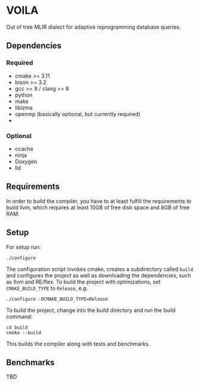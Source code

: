 # VOILA

Out of tree MLIR dialect for adaptive reprogramming database queries.

## Dependencies

### Required
- cmake >= 3.11
- bison >= 3.2
- gcc >= 9 / clang >= 8
- python
- make
- liblzma
- openmp (basically optional, but currently required)
- 
### Optional
- ccache
- ninja
- Doxygen
- lld

## Requirements

In order to build the compiler, you have to at least fulfill the requirements to build llvm, which requires at least
10GB of free disk space and 8GB of free RAM.

## Setup

For setup run:

```
./configure
```

The configuration script invokes cmake, creates a subdirectory called `build` and configures the project as well as
downloading the dependencies, such as llvm and RE/flex. To build the project with optimizations, set `CMAKE_BUILD_TYPE` to `Release`, e.g.

```
./configure -DCMAKE_BUILD_TYPE=Release
```

To build the project, change into the build directory and run the build command:

```
cd build
cmake --build
```

This builds the compiler along with tests and benchmarks.

## Benchmarks
TBD
